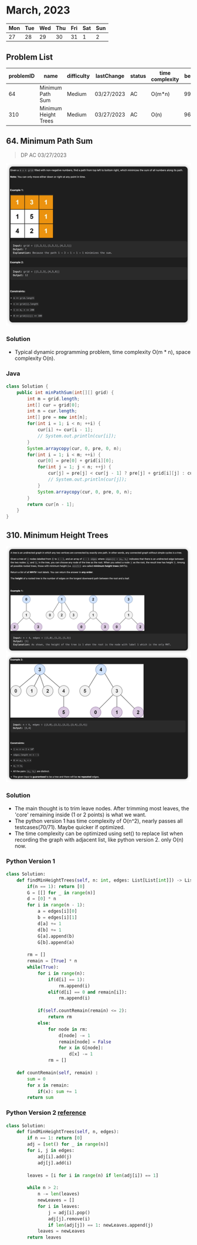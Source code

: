 # March, 2023
|Mon|Tue|Wed|Thu|Fri|Sat|Sun|
|-|-|-|-|-|-|-|
|27|28|29|30|31|1|2|

## **Problem List**
|problemID|name|difficulty|lastChange|status|time complexity|beat|comment|recorded|
|-|-|-|-|-|-|-|-|-|
|64|Minimum Path Sum|Medium|03/27/2023|AC|O(m*n)|99%|DP|Y|
|310|Minimum Height Trees|Medium|03/27/2023|AC|O(n)|96%|Graph|Y|

## 64. Minimum Path Sum
> DP AC 03/27/2023   

![](./pics/64.png)

### **Solution**

* Typical dynamic programming problem, time complexity O(m * n), space complexity O(n).

### **Java**
```java {.line-numbers}
class Solution {
    public int minPathSum(int[][] grid) {
        int m = grid.length;
        int[] cur = grid[0];
        int n = cur.length;
        int[] pre = new int[n];
        for(int i = 1; i < n; ++i) {
            cur[i] += cur[i - 1];
            // System.out.println(cur[i]);
        }
        System.arraycopy(cur, 0, pre, 0, n);
        for(int i = 1; i < m; ++i) {
            cur[0] = pre[0] + grid[i][0]; 
            for(int j = 1; j < n; ++j) {
                cur[j] = pre[j] < cur[j - 1] ? pre[j] + grid[i][j] : cur[j - 1] + grid[i][j];
                // System.out.println(cur[j]);
            }
            System.arraycopy(cur, 0, pre, 0, n);
        }
        return cur[n - 1];
    }
}
```

## 310. Minimum Height Trees
> 

![](./pics/310-1.png)
![](./pics/310-2.png)

### **Solution**
* The main thought is to trim leave nodes. After trimming most leaves, the 'core' remaining inside (1 or 2 points) is what we want. 
* The python version 1 has time complexity of O(n^2), nearly passes all testcases(70/71). Maybe quicker if optimized.
* The time complexity can be optimized using set() to replace list when recording the graph with adjacent list, like python version 2.
only O(n) now.

### Python Version 1
```python {.line-numbers}
class Solution:
    def findMinHeightTrees(self, n: int, edges: List[List[int]]) -> List[int]:
        if(n == 1): return [0]
        G = [[] for _ in range(n)]
        d = [0] * n
        for i in range(n - 1):
            a = edges[i][0]
            b = edges[i][1]
            d[a] += 1
            d[b] += 1
            G[a].append(b)
            G[b].append(a)

        rm = []
        remain = [True] * n
        while(True):
            for i in range(n):
                if(d[i] == 1):
                    rm.append(i)
                elif(d[i] == 0 and remain[i]):
                    rm.append(i)

            if(self.countRemain(remain) <= 2):
                return rm
            else:
                for node in rm:
                    d[node] -= 1
                    remain[node] = False
                    for x in G[node]:
                        d[x] -= 1
                rm = []
                
    def countRemain(self, remain) :
        sum = 0
        for x in remain:
            if(x): sum += 1
        return sum

```

### Python Version 2 [reference](https://leetcode.com/problems/minimum-height-trees/solutions/76055/share-some-thoughts/)
```python {.line-numbers}
class Solution:
    def findMinHeightTrees(self, n, edges):
        if n == 1: return [0] 
        adj = [set() for _ in range(n)]
        for i, j in edges:
            adj[i].add(j)
            adj[j].add(i)

        leaves = [i for i in range(n) if len(adj[i]) == 1]

        while n > 2:
            n -= len(leaves)
            newLeaves = []
            for i in leaves:
                j = adj[i].pop()
                adj[j].remove(i)
                if len(adj[j]) == 1: newLeaves.append(j)
            leaves = newLeaves
        return leaves
```
